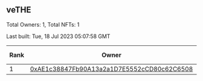 ## veTHE

Total Owners: 1, Total NFTs: 1

Last built: Tue, 18 Jul 2023 05:07:58 GMT

| Rank | Owner | Voting Power | Influence | NFTs Id |
| --- | --- | --- | --- | --- |
  | 1 | [0xAE1c38847Fb90A13a2a1D7E5552cCD80c62C6508](https://debank.com/profile/0xAE1c38847Fb90A13a2a1D7E5552cCD80c62C6508?chain=bsc) | 2,465,943.346 | 4.06151% | 1 |